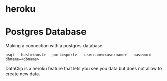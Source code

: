 # heroku

# Postgres Database

Making a connection with a postgres database

    psql --host=<host> --port=<port> --username=<username> --password --dbname=<dbname>

DataClip is a heroku feature that lets you see you data but does not allow to create new data.